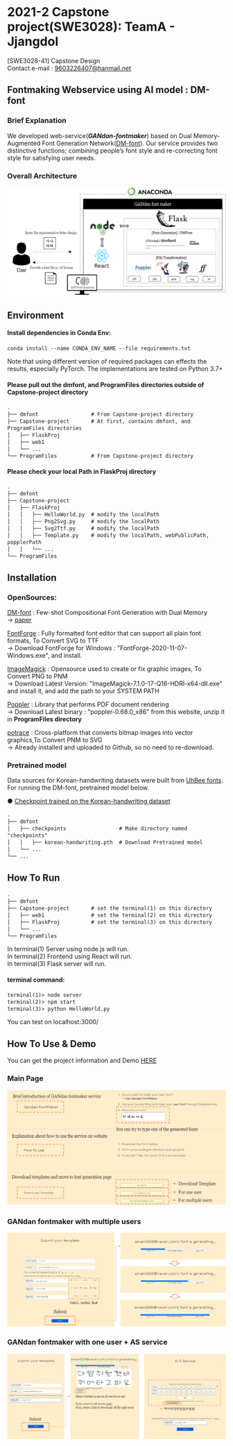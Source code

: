 # 2021-2 Capstone project(SWE3028): TeamA - Jjangdol
[SWE3028-41] Capstone Design <br />
Contact e-mail : 9603226407@hanmail.net

## Fontmaking Webservice using AI model : DM-font 

### Brief Explanation


We developed web-service(***GANdan-fontmaker***) based on Dual Memory-Augmented Font Generation Network([DM-font](https://github.com/clovaai/dmfont)). Our service provides two distinctive functions; combining people’s font style and re-correcting font style for satisfying user needs.

### Overall Architecture
![readmeImg/overall.png](readmeImg/overall.png)

## Environment

#### Install dependencies in Conda Env:

```commandline
conda install --name CONDA_ENV_NAME --file requirements.txt
```
Note that using different version of required packages can effects the results, especially PyTorch. The implementations are tested on Python 3.7+


#### Please pull out the dmfont, and ProgramFiles directories outside of Capstone-project directory
```
.
├── dmfont                 # From Capstone-project directory
├── Capstone-project       # At first, contains dmfont, and ProgramFiles directories
│   ├── FlaskProj          
│   ├── web1               
│   └── ...                
└── ProgramFiles           # From Capstone-project directory

```
#### Please check your local Path in FlaskProj directory
```
.
├── dmfont                 
├── Capstone-project      
│   ├── FlaskProj          
│   │   ├── HelloWorld.py  # modify the localPath                
│   │   ├── Png2Svg.py     # modify the localPath     
│   │   ├── Svg2Ttf.py     # modify the localPath
│   │   ├── Template.py    # modify the localPath, webPublicPath, popplerPath  
│   │   └── ...                
└── ProgramFiles           

```

## Installation

### OpenSources:
[DM-font](https://github.com/clovaai/dmfont) : Few-shot Compositional Font Generation with Dual Memory <br />
-> [paper](https://arxiv.org/abs/2005.10510)


[FontForge](https://fontforge.org/en-US/) : Fully formatted font editor that can support all plain font formats, To Convert SVG to TTF <br />
-> Download FontForge for Windows : "FontForge-2020-11-07-Windows.exe", and install.

[ImageMagick](https://imagemagick.org/script/download.php#windows) : Opensource used to create or fix graphic images, To Convert PNG to PNM <br />
-> Download Latest Version: "ImageMagick-7.1.0-17-Q16-HDRI-x64-dll.exe" and install it, and add the path to your SYSTEM PATH

[Poppler](https://blog.alivate.com.au/poppler-windows/) : Library that performs PDF document rendering <br />
-> Download Latest binary : "poppler-0.68.0_x86" from this website, unzip it in **ProgramFiles directory**

[potrace](http://potrace.sourceforge.net/) : Cross-platform that converts bitmap images into vector graphics,To Convert PNM to SVG <br />
-> Already installed and uploaded to Github, so no need to re-download.
### Pretrained model
Data sources for Korean-handwriting datasets were built from [UhBee fonts](http://uhbeefont.com/). For running the DM-font, pretrained model below.

● [Checkpoint trained on the Korean-handwriting dataset](https://drive.google.com/file/d/1y_8XDNtawtA2P7-pHbCQ3yGEcFX-9H1R/view?usp=sharing)
```
.       
├── dmfont       
│   ├── checkpoints                 # Make directory named "checkpoints"
│   │   ├── korean-handwriting.pth  # Download Pretrained model
│   └── ...                
└── ...

```

## How To Run

```
.
├── dmfont                
├── Capstone-project       # set the terminal(1) on this directory
│   ├── web1               # set the terminal(2) on this directory
│   ├── FlaskProj          # set the terminal(3) on this directory
│   └── ...                
└── ProgramFiles           

```
In terminal(1) Server using node.js will run. <br />
In terminal(2) Frontend using React will run. <br />
In terminal(3) Flask server will run.
<br />
#### terminal command:
```
terminal(1)> node server
terminal(2)> npm start
terminal(3)> python HelloWorld.py
```
You can test on localhost:3000/
## How To Use & Demo

You can get the project information and Demo [HERE](https://youtu.be/8tiPPnAHw38)

### Main Page
![readmeImg/image1.png](readmeImg/image1.png)

### GANdan fontmaker with multiple users
![readmeImg/image2.png](readmeImg/image2.png)

### GANdan fontmaker with one user + AS service
![readmeImg/image3.png](readmeImg/image3.png)

